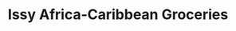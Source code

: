 ---
title: "Issy Africa-Caribbean Groceries"
url: /grimsby/issy-africa-caribbean-groceries/
shop: greengrocer
---
